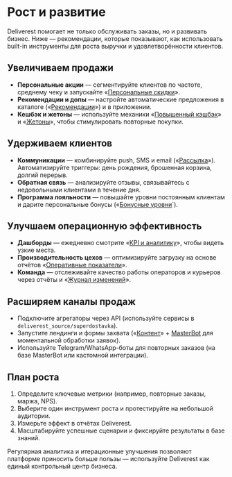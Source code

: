 # Рост и развитие

Deliverest помогает не только обслуживать заказы, но и развивать бизнес. Ниже — рекомендации, которые показывают, как использовать built-in инструменты для роста выручки и удовлетворённости клиентов.

## Увеличиваем продажи

- **Персональные акции** — сегментируйте клиентов по частоте, среднему чеку и запускайте «[Персональные скидки](../marketing/loyalty.md)».  
- **Рекомендации и допы** — настройте автоматические предложения в каталоге («[Рекомендации](../catalog/recommendations.md)») и в приложении.  
- **Кешбэк и жетоны** — используйте механики «[Повышенный кэшбэк](../marketing/cashback.md)» и «[Жетоны](../marketing/tokens.md)», чтобы стимулировать повторные покупки.

## Удерживаем клиентов

- **Коммуникации** — комбинируйте push, SMS и email («[Рассылка](../messaging/index.md)»). Автоматизируйте триггеры: день рождения, брошенная корзина, долгий перерыв.  
- **Обратная связь** — анализируйте отзывы, связывайтесь с недовольными клиентами в течение дня.  
- **Программа лояльности** — повышайте уровни постоянным клиентам и дарите персональные бонусы («[Бонусные уровни](../marketing/bonus-levels.md)`).

## Улучшаем операционную эффективность

- **Дашборды** — ежедневно смотрите «[KPI и аналитику](../reports/kpi.md)», чтобы видеть узкие места.  
- **Производительность цехов** — оптимизируйте загрузку на основе отчётов «[Оперативные показатели](../reports/operational.md)».  
- **Команда** — отслеживайте качество работы операторов и курьеров через отчёты и «[Журнал изменений](../settings/changelog.md)».

## Расширяем каналы продаж

- Подключите агрегаторы через API (используйте сервисы в `deliverest_source/superdostavka`).  
- Запустите лендинги и формы захвата («[Контент](../content/index.md)» + [MasterBot](../masterbot/index.md) для моментальной обработки заявок).  
- Используйте Telegram/WhatsApp-боты для повторных заказов (на базе MasterBot или кастомной интеграции).

## План роста

1. Определите ключевые метрики (например, повторные заказы, маржа, NPS).  
2. Выберите один инструмент роста и протестируйте на небольшой аудитории.  
3. Измерьте эффект в отчётах Deliverest.  
4. Масштабируйте успешные сценарии и фиксируйте результаты в базе знаний.

Регулярная аналитика и итерационные улучшения позволяют платформе приносить больше пользы — используйте Deliverest как единый контрольный центр бизнеса.
